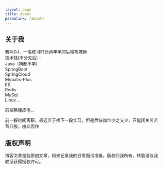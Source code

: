 ```yaml
---
layout: page
title: About
permalink: /about/
---
```


## 关于我
我叫DJ，一名练习时长两年半的后端攻城狮
<br>
技术栈(不分先后)：
<br>
Java（狗都不学）
<br>
SpringBoot
<br>
SpringCloud
<br>
Mybatis-Plus
<br>
ES
<br>
Redis
<br>
MySql
<br>
Linux
...

前端略懂皮毛...

前一段时间离职，最近苦于找下一段实习，但是后端岗位少之又少，只能闭关苦苦背八股，由此而作

## 版权声明

博客文章是我原创文章，用来记录我的日常面试准备，版权归我所有，转载请与我联系获得授权许可。
